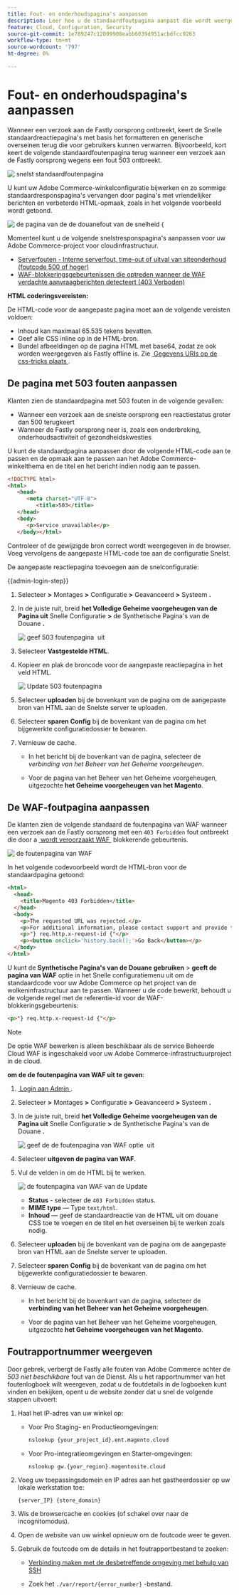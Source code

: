 ```yaml
---
title: Fout- en onderhoudspagina's aanpassen
description: Leer hoe u de standaardfoutpagina aanpast die wordt weergegeven wanneer aanvragen bij de server met de snelste oorsprong mislukken.
feature: Cloud, Configuration, Security
source-git-commit: 1e789247c12009908eabb6039d951acbdfcc9263
workflow-type: tm+mt
source-wordcount: '797'
ht-degree: 0%

---
```


# Fout- en onderhoudspagina&#39;s aanpassen

Wanneer een verzoek aan de Fastly oorsprong ontbreekt, keert de Snelle standaardreactiepagina&#39;s met basis het formatteren en generische overseinen terug die voor gebruikers kunnen verwarren. Bijvoorbeeld, kort keert de volgende standaardfoutenpagina terug wanneer een verzoek aan de Fastly oorsprong wegens een fout 503 ontbreekt.

![&#x200B; snelst standaardfoutenpagina &#x200B;](../../assets/cdn/fastly-503-example.png)

U kunt uw Adobe Commerce-winkelconfiguratie bijwerken en zo sommige standaardresponspagina&#39;s vervangen door pagina&#39;s met vriendelijker berichten en verbeterde HTML-opmaak, zoals in het volgende voorbeeld wordt getoond.

![&#x200B; de pagina van de de douanefout van de snelheid &lbrace;](../../assets/cdn/fastly-new-error-page.png)

Momenteel kunt u de volgende snelstresponspagina&#39;s aanpassen voor uw Adobe Commerce-project voor cloudinfrastructuur.

- [Serverfouten - Interne serverfout, time-out of uitval van siteonderhoud (foutcode 500 of hoger)](#customize-the-503-error-page)
- [WAF-blokkeringsgebeurtenissen die optreden wanneer de WAF verdachte aanvraagberichten detecteert (403 Verboden)](#customize-the-waf-error-page)

**HTML coderingsvereisten:**

De HTML-code voor de aangepaste pagina moet aan de volgende vereisten voldoen:

- Inhoud kan maximaal 65.535 tekens bevatten.
- Geef alle CSS inline op in de HTML-bron.
- Bundel afbeeldingen op de pagina HTML met base64, zodat ze ook worden weergegeven als Fastly offline is. Zie [&#x200B; Gegevens URIs op de css-tricks plaats &#x200B;](https://css-tricks.com/data-uris/).

## De pagina met 503 fouten aanpassen

Klanten zien de standaardpagina met 503 fouten in de volgende gevallen:

- Wanneer een verzoek aan de snelste oorsprong een reactiestatus groter dan 500 terugkeert
- Wanneer de Fastly oorsprong neer is, zoals een onderbreking, onderhoudsactiviteit of gezondheidskwesties

U kunt de standaardpagina aanpassen door de volgende HTML-code aan te passen en de opmaak aan te passen aan het Adobe Commerce-winkelthema en de titel en het bericht indien nodig aan te passen.

```html
<!DOCTYPE html>
<html>
   <head>
      <meta charset="UTF-8">
         <title>503</title>
   </head>
   <body>
      <p>Service unavailable</p>
   </body></html>
```

Controleer of de gewijzigde bron correct wordt weergegeven in de browser. Voeg vervolgens de aangepaste HTML-code toe aan de configuratie Snelst.

De aangepaste reactiepagina toevoegen aan de snelconfiguratie:

{{admin-login-step}}

1. Selecteer **>** Montages **>** Configuratie **>** Geavanceerd **>** Systeem **.**

1. In de juiste ruit, breid **het Volledige Geheime voorgeheugen van de Pagina uit** Snelle Configuratie **>** de Synthetische Pagina&#39;s van de Douane **.**

   ![&#x200B; geef 503 foutenpagina &#x200B;](../../assets/cdn/fastly-custom-synthetic-pages-edit-html.png) uit

1. Selecteer **Vastgestelde HTML**.

1. Kopieer en plak de broncode voor de aangepaste reactiepagina in het veld HTML.

   ![&#x200B; Update 503 foutenpagina &#x200B;](../../assets/cdn/fastly-customize-503-response.png)

1. Selecteer **uploaden** bij de bovenkant van de pagina om de aangepaste bron van HTML aan de Snelste server te uploaden.

1. Selecteer **sparen Config** bij de bovenkant van de pagina om het bijgewerkte configuratiedossier te bewaren.

1. Vernieuw de cache.

   - In het bericht bij de bovenkant van de pagina, selecteer de *verbinding van het Beheer van het Geheime voorgeheugen*.

   - Voor de pagina van het Beheer van het Geheime voorgeheugen, uitgezochte **het Geheime voorgeheugen van het Magento**.

## De WAF-foutpagina aanpassen

De klanten zien de volgende standaard de foutenpagina van WAF wanneer een verzoek aan de Fastly oorsprong met een `403 Forbidden` fout ontbreekt die door a [&#x200B; wordt veroorzaakt WAF &#x200B;](fastly-waf-service.md) blokkerende gebeurtenis.

![&#x200B; de foutenpagina van WAF &#x200B;](../../assets/cdn/fastly-waf-403-error.png)

In het volgende codevoorbeeld wordt de HTML-bron voor de standaardpagina getoond:

```html
<html>
  <head>
    <title>Magento 403 Forbidden</title>
  </head>
  <body>
    <p>The requested URL was rejected.</p>
    <p>For additional information, please contact support and provide this reference ID:</p>
    <p>"} req.http.x-request-id {"</p>
    <p><button onclick='history.back();'>Go Back</button></p>
  </body>
</html>
```

U kunt de **Synthetische Pagina&#39;s van de Douane gebruiken** > **geeft de pagina van WAF** optie in het Snelle configuratiemenu uit om de standaardcode voor uw Adobe Commerce op het project van de wolkeninfrastructuur aan te passen. Wanneer u de code bewerkt, behoudt u de volgende regel met de referentie-id voor de WAF-blokkeringsgebeurtenis:

```html
<p>"} req.http.x-request-id {"</p>
```

>[!NOTE]
>
>De optie WAF bewerken is alleen beschikbaar als de service Beheerde Cloud WAF is ingeschakeld voor uw Adobe Commerce-infrastructuurproject in de cloud.

**om de de foutenpagina van WAF uit te geven**:

1. [&#x200B; Login aan Admin &#x200B;](../../get-started/onboarding.md#access-your-admin-panel).

1. Selecteer **>** Montages **>** Configuratie **>** Geavanceerd **>** Systeem **.**

1. In de juiste ruit, breid **het Volledige Geheime voorgeheugen van de Pagina uit** Snelle Configuratie **>** de Synthetische Pagina&#39;s van de Douane **.**

   ![&#x200B; geef de de foutenpagina van WAF optie &#x200B;](../../assets/cdn/fastly-custom-synthetic-pages-edit-waf.png) uit

1. Selecteer **uitgeven de pagina van WAF**.

1. Vul de velden in om de HTML bij te werken.

   ![&#x200B; de foutenpagina van WAF van de Update &#x200B;](../../assets/cdn/fastly-edit-waf-html.png)

   - **Status** - selecteer de `403 Forbidden` status.
   - **MIME type** — Type `text/html`.
   - **Inhoud** — geef de standaardreactie van de HTML uit om douane CSS toe te voegen en de titel en het overseinen bij te werken zoals nodig.

1. Selecteer **uploaden** bij de bovenkant van de pagina om de aangepaste bron van HTML aan de Snelste server te uploaden.

1. Selecteer **sparen Config** bij de bovenkant van de pagina om het bijgewerkte configuratiedossier te bewaren.

1. Vernieuw de cache.

   - In het bericht bij de bovenkant van de pagina, selecteer de **verbinding van het Beheer van het Geheime voorgeheugen**.

   - Voor de pagina van het Beheer van het Geheime voorgeheugen, uitgezochte **het Geheime voorgeheugen van het Magento**.

## Foutrapportnummer weergeven

Door gebrek, verbergt de Fastly alle fouten van Adobe Commerce achter de *503 niet beschikbare* fout van de Dienst. Als u het rapportnummer van het foutenlogboek wilt weergeven, zodat u de foutdetails in de logboeken kunt vinden en bekijken, opent u de website zonder dat u snel de volgende stappen uitvoert:

1. Haal het IP-adres van uw winkel op:

   - Voor Pro Staging- en Productieomgevingen:

     ```bash
     nslookup {your_project_id}.ent.magento.cloud
     ```

   - Voor Pro-integratieomgevingen en Starter-omgevingen:

     ```bash
     nslookup gw.{your_region}.magentosite.cloud
     ```

1. Voeg uw toepassingsdomein en IP adres aan het gastheerdossier op uw lokale werkstation toe:

   ```text
   {server_IP} {store_domain}
   ```

1. Wis de browsercache en cookies (of schakel over naar de incognitomodus).

1. Open de website van uw winkel opnieuw om de foutcode weer te geven.

1. Gebruik de foutcode om de details in het foutrapportbestand te zoeken:

   - [Verbinding maken met de desbetreffende omgeving met behulp van SSH](../development/secure-connections.md#connect-to-a-remote-environment)

   - Zoek het `./var/report/{error_number}` -bestand.

